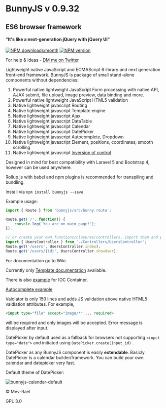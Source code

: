 # BunnyJS v 0.9.32

## ES6 browser framework

#### "It's like a next-generation jQuery with jQuery UI"

[![NPM downloads/month](http://img.shields.io/npm/dm/bunnyjs.svg?style=flat-square)](https://www.npmjs.org/package/bunnyjs) [![NPM version](http://img.shields.io/npm/v/bunnyjs.svg?style=flat-square)](https://www.npmjs.org/package/bunnyjs)

For help & ideas - [DM me on Twitter](https://twitter.com/Mevrael)


Lightweight native JavaScript and ECMAScript 6 library and next generation front-end framework. BunnyJS is package of small stand-alone components without dependencies:

1. Powerful native lightweight JavaScript Form processing with native API, AJAX submit, file upload, image preview, data binding and more.
2. Powerful native lightweight JavaScript HTML5 validation
3. Native lightweight javascript Routing
4. Native lightweight javascript Template engine
5. Native lightweight javascript Ajax
6. Native lightweight javascript DataTable
7. Native lightweight javascript Calendar
8. Native lightweight javascript DatePicker
9. Native lightweight javascript Autocomplete, Dropdown
10. Native lightweight javascript Element, positions, coordinates, smooth scrolling
11. Native lightweight javascript [Inversion of control](http://www.wikiwand.com/en/Inversion_of_control)

Designed in mind for best compatibility with Laravel 5 and Bootstrap 4, however can be used anywhere.

Rollup.js with babel and npm plugins is recommended for transpiling and bundling.

Install via `npm install bunnyjs --save`

Example usage:

```javascript
import { Route } from 'bunnyjs/src/bunny.route';

Route.get('/', function() {
    console.log('You are on main page!');
});

// or create your own functions/closures/controllers, import them and pass to route
import { UsersController } from './Controllers/UsersController';
Route.get('/users', UsersController.index);
Route.get('/users/{id}', UsersController.showUser);
```

For documentation go to Wiki.

Currently only [Template documentation](https://github.com/Mevrael/bunny/wiki/Template) available.

There is also [example](https://github.com/Mevrael/bunny/blob/master/examples/container/index.js) for IOC Container.

[Autocomplete example](http://htmlpreview.github.io/?https://github.com/Mevrael/bunny/blob/master/examples/autocomplete/index.html)


Valdiator is only 150 lines and adds JS validation above native HTML5 valdiation attributes. For example,
```html
<input type="file" accept="image/*" ... required>
``` 
will be required and only images will be accepted. Error message is displayed after input.


DatePicker by default used as a fallback for browsers not supporting `<input type="date">` and initiated using `DatePicker.create(input_id)` .

DatePicker as any BunnyJS component is easily **extendable**. Basicly DatePicker is a calendar builder/framework. You can build your own calendar and datepicker very fast.

Default theme of DatePicker:

![bunnyjs-calendar-default](https://cloud.githubusercontent.com/assets/7879528/13051623/ef4e1a62-d402-11e5-8d9c-aae0fd5494c3.png)

&copy; Mev-Rael

GPL 3.0

